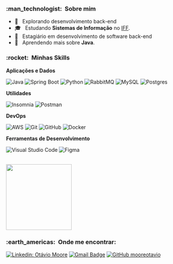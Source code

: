 
<h3> :man_technologist: &nbsp;Sobre mim </h3>

- 🤔 &nbsp; Explorando desenvolvimento back-end
- 🎓 &nbsp; Estudando **Sistemas de Informação** no [IFF]([https://portal1.iff.edu.br]).
- 💼 &nbsp; Estagiário em desenvolvimento de software back-end
- 🌱 &nbsp; Aprendendo mais sobre **Java**.

<h3> :rocket: &nbsp;Minhas Skills </h3>

**Aplicações e Dados**

  ![Java](https://img.shields.io/badge/Java-%23ED8B00.svg?logo=openjdk&logoColor=white)
  ![Spring Boot](https://img.shields.io/badge/Spring%20Boot-6DB33F?logo=springboot&logoColor=fff)
  ![Python](https://img.shields.io/badge/Python-3776AB?logo=python&logoColor=fff)
  ![RabbitMQ](https://img.shields.io/badge/-rabbitmq-%23FF6600?style=flat&logo=rabbitmq&logoColor=white)
  ![MySQL](https://img.shields.io/badge/MySQL-4479A1?logo=mysql&logoColor=fff)
  ![Postgres](https://img.shields.io/badge/Postgres-%23316192.svg?logo=postgresql&logoColor=white)


**Utilidades**

  ![Insomnia](https://img.shields.io/badge/-Insomnia-333333?style=flat&logo=insomnia)
  ![Postman](https://img.shields.io/badge/-Postman-333333?style=flat&logo=postman)

**DevOps**

  ![AWS](https://custom-icon-badges.demolab.com/badge/AWS-%23FF9900.svg?logo=aws&logoColor=white)
  ![Git](https://img.shields.io/badge/-Git-333333?style=flat&logo=git)
  ![GitHub](https://img.shields.io/badge/-GitHub-333333?style=flat&logo=github)
  ![Docker](https://img.shields.io/badge/-Docker-333333?style=flat&logo=docker)

**Ferramentas de Desenvolvimento**

  ![Visual Studio Code](https://img.shields.io/badge/-Visual%20Studio%20Code-333333?style=flat&logo=visual-studio-code&logoColor=007ACC)
  ![Figma](https://img.shields.io/badge/-Figma-333333?style=flat&logo=figma&logoColor=007ACC)

<br/>

<a href="https://github.com/mooreotavio">
  <img height="180em" src="https://github-readme-stats.vercel.app/api?username=mooreotavio&theme=dracula&show_icons=true" />
</a>

<br/>

<h3> :earth_americas: &nbsp;Onde me encontrar: </h3> 

[![Linkedin: Otávio Moore](https://img.shields.io/badge/-mooreotavio-blue?style=flat-square&logo=Linkedin&logoColor=white&link=linkedin.com/mooreotavio)](https://linkedin.com/in/mooreotavio)
[![Gmail Badge](https://img.shields.io/badge/-Email-006bed?style=flat-square&logo=Gmail&logoColor=white&link=mailto:otaviomoore@gmail.com)](mailto:otaviomoore@gmail.com)
[![GitHub mooreotavio]( https://img.shields.io/github/followers/mooreotavio?label=follow&style=social)](https://github.com/mooreotavio)



